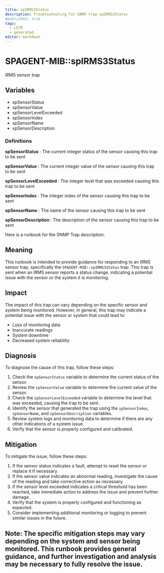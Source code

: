 ```yaml
---
title: spIRMS3Status
description: Troubleshooting for SNMP trap spIRMS3Status
#published: true
tags:
  - LGTM
  - generated
editor: markdown
---
```


# SPAGENT-MIB::spIRMS3Status 

IRMS sensor trap 


## Variables


  - spSensorStatus
  - spSensorValue
  - spSensorLevelExceeded
  - spSensorIndex
  - spSensorName
  - spSensorDescription 

### Definitions 


**spSensorStatus** 
: The current integer status of the sensor causing this trap to be sent 

**spSensorValue** 
: The current integer value of the sensor causing this trap to be sent 

**spSensorLevelExceeded** 
: The integer level that was exceeded causing this trap to be sent 

**spSensorIndex** 
: The integer index of the sensor causing this trap to be sent 

**spSensorName** 
: The name of the sensor causing this trap to be sent 

**spSensorDescription** 
: The description of the sensor causing this trap to be sent 


Here is a runbook for the SNMP Trap description:

## Meaning

This runbook is intended to provide guidance for responding to an IRMS sensor trap, specifically the `SPAGENT-MIB::spIRMS3Status` trap. This trap is sent when an IRMS sensor reports a status change, indicating a potential issue with the sensor or the system it is monitoring.

## Impact

The impact of this trap can vary depending on the specific sensor and system being monitored. However, in general, this trap may indicate a potential issue with the sensor or system that could lead to:

* Loss of monitoring data
* Inaccurate readings
* System downtime
* Decreased system reliability

## Diagnosis

To diagnose the cause of this trap, follow these steps:

1. Check the `spSensorStatus` variable to determine the current status of the sensor.
2. Review the `spSensorValue` variable to determine the current value of the sensor.
3. Check the `spSensorLevelExceeded` variable to determine the level that was exceeded, causing the trap to be sent.
4. Identify the sensor that generated the trap using the `spSensorIndex`, `spSensorName`, and `spSensorDescription` variables.
5. Review system logs and monitoring data to determine if there are any other indications of a system issue.
6. Verify that the sensor is properly configured and calibrated.

## Mitigation

To mitigate the issue, follow these steps:

1. If the sensor status indicates a fault, attempt to reset the sensor or replace it if necessary.
2. If the sensor value indicates an abnormal reading, investigate the cause of the reading and take corrective action as necessary.
3. If the sensor level exceeded indicates a critical threshold has been reached, take immediate action to address the issue and prevent further damage.
4. Verify that the system is properly configured and functioning as expected.
5. Consider implementing additional monitoring or logging to prevent similar issues in the future.

Note: The specific mitigation steps may vary depending on the system and sensor being monitored. This runbook provides general guidance, and further investigation and analysis may be necessary to fully resolve the issue.
---




